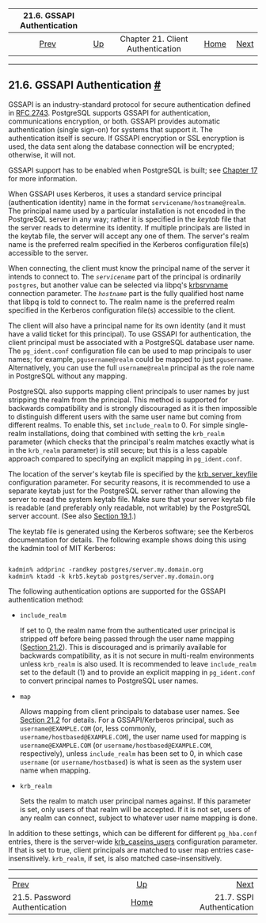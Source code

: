 <!--?xml version="1.0" encoding="UTF-8" standalone="no"?-->

|                 21.6. GSSAPI Authentication                 |                                                                      |                                   |                                                       |                                                     |
| :---------------------------------------------------------: | :------------------------------------------------------------------- | :-------------------------------: | ----------------------------------------------------: | --------------------------------------------------: |
| [Prev](auth-password.html "21.5. Password Authentication")  | [Up](client-authentication.html "Chapter 21. Client Authentication") | Chapter 21. Client Authentication | [Home](index.html "PostgreSQL 17devel Documentation") |  [Next](sspi-auth.html "21.7. SSPI Authentication") |

***

## 21.6. GSSAPI Authentication [#](#GSSAPI-AUTH)

GSSAPI is an industry-standard protocol for secure authentication defined in [RFC 2743](https://tools.ietf.org/html/rfc2743). PostgreSQL supports GSSAPI for authentication, communications encryption, or both. GSSAPI provides automatic authentication (single sign-on) for systems that support it. The authentication itself is secure. If GSSAPI encryption or SSL encryption is used, the data sent along the database connection will be encrypted; otherwise, it will not.

GSSAPI support has to be enabled when PostgreSQL is built; see [Chapter 17](installation.html "Chapter 17. Installation from Source Code") for more information.

When GSSAPI uses Kerberos, it uses a standard service principal (authentication identity) name in the format `servicename/hostname@realm`. The principal name used by a particular installation is not encoded in the PostgreSQL server in any way; rather it is specified in the *keytab* file that the server reads to determine its identity. If multiple principals are listed in the keytab file, the server will accept any one of them. The server's realm name is the preferred realm specified in the Kerberos configuration file(s) accessible to the server.

When connecting, the client must know the principal name of the server it intends to connect to. The *`servicename`* part of the principal is ordinarily `postgres`, but another value can be selected via libpq's [krbsrvname](libpq-connect.html#LIBPQ-CONNECT-KRBSRVNAME) connection parameter. The *`hostname`* part is the fully qualified host name that libpq is told to connect to. The realm name is the preferred realm specified in the Kerberos configuration file(s) accessible to the client.

The client will also have a principal name for its own identity (and it must have a valid ticket for this principal). To use GSSAPI for authentication, the client principal must be associated with a PostgreSQL database user name. The `pg_ident.conf` configuration file can be used to map principals to user names; for example, `pgusername@realm` could be mapped to just `pgusername`. Alternatively, you can use the full `username@realm` principal as the role name in PostgreSQL without any mapping.

PostgreSQL also supports mapping client principals to user names by just stripping the realm from the principal. This method is supported for backwards compatibility and is strongly discouraged as it is then impossible to distinguish different users with the same user name but coming from different realms. To enable this, set `include_realm` to 0. For simple single-realm installations, doing that combined with setting the `krb_realm` parameter (which checks that the principal's realm matches exactly what is in the `krb_realm` parameter) is still secure; but this is a less capable approach compared to specifying an explicit mapping in `pg_ident.conf`.

The location of the server's keytab file is specified by the [krb\_server\_keyfile](runtime-config-connection.html#GUC-KRB-SERVER-KEYFILE) configuration parameter. For security reasons, it is recommended to use a separate keytab just for the PostgreSQL server rather than allowing the server to read the system keytab file. Make sure that your server keytab file is readable (and preferably only readable, not writable) by the PostgreSQL server account. (See also [Section 19.1](postgres-user.html "19.1. The PostgreSQL User Account").)

The keytab file is generated using the Kerberos software; see the Kerberos documentation for details. The following example shows doing this using the kadmin tool of MIT Kerberos:

```

kadmin% addprinc -randkey postgres/server.my.domain.org
kadmin% ktadd -k krb5.keytab postgres/server.my.domain.org
```

The following authentication options are supported for the GSSAPI authentication method:

* `include_realm`

    If set to 0, the realm name from the authenticated user principal is stripped off before being passed through the user name mapping ([Section 21.2](auth-username-maps.html "21.2. User Name Maps")). This is discouraged and is primarily available for backwards compatibility, as it is not secure in multi-realm environments unless `krb_realm` is also used. It is recommended to leave `include_realm` set to the default (1) and to provide an explicit mapping in `pg_ident.conf` to convert principal names to PostgreSQL user names.

* `map`

    Allows mapping from client principals to database user names. See [Section 21.2](auth-username-maps.html "21.2. User Name Maps") for details. For a GSSAPI/Kerberos principal, such as `username@EXAMPLE.COM` (or, less commonly, `username/hostbased@EXAMPLE.COM`), the user name used for mapping is `username@EXAMPLE.COM` (or `username/hostbased@EXAMPLE.COM`, respectively), unless `include_realm` has been set to 0, in which case `username` (or `username/hostbased`) is what is seen as the system user name when mapping.

* `krb_realm`

    Sets the realm to match user principal names against. If this parameter is set, only users of that realm will be accepted. If it is not set, users of any realm can connect, subject to whatever user name mapping is done.

In addition to these settings, which can be different for different `pg_hba.conf` entries, there is the server-wide [krb\_caseins\_users](runtime-config-connection.html#GUC-KRB-CASEINS-USERS) configuration parameter. If that is set to true, client principals are matched to user map entries case-insensitively. `krb_realm`, if set, is also matched case-insensitively.

***

|                                                             |                                                                      |                                                     |
| :---------------------------------------------------------- | :------------------------------------------------------------------: | --------------------------------------------------: |
| [Prev](auth-password.html "21.5. Password Authentication")  | [Up](client-authentication.html "Chapter 21. Client Authentication") |  [Next](sspi-auth.html "21.7. SSPI Authentication") |
| 21.5. Password Authentication                               |         [Home](index.html "PostgreSQL 17devel Documentation")        |                           21.7. SSPI Authentication |
